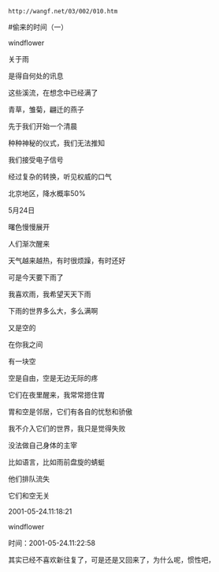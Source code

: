 `http://wangf.net/03/002/010.htm`

#偷来的时间（一）

windflower

关于雨 

是得自何处的讯息 

这些溪流，在想念中已经满了 

青草，雏菊，翩迁的燕子 

先于我们开始一个清晨 

种种神秘的仪式，我们无法推知 

我们接受电子信号 

经过复杂的转换，听见权威的口气 

北京地区，降水概率50% 

5月24日 

曙色慢慢展开 

人们渐次醒来 

天气越来越热，有时很烦躁，有时还好 

可是今天要下雨了 

我喜欢雨，我希望天天下雨 

下雨的世界多么大，多么满啊 

又是空的 

在你我之间 

有一块空 

空是自由，空是无边无际的疼 

它们在夜里醒来，我常常摁住胃 

胃和空是邻居，它们有各自的忧愁和骄傲 

我不介入它们的世界，我只是觉得失败 

没法做自己身体的主宰 

比如语言，比如雨前盘旋的蜻蜓 

他们排队流失 

它们和空无关 

2001-05-24.11:18:21

windflower

时间：2001-05-24.11:22:58 

其实已经不喜欢新往复了，可是还是又回来了，为什么呢，惯性吧，